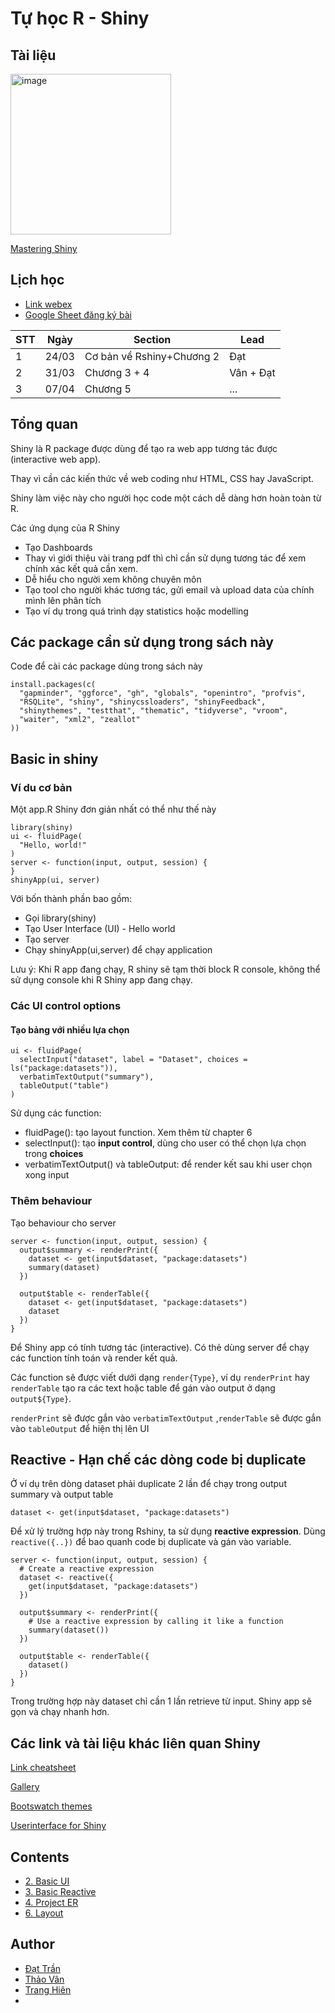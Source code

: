 # Tự học R - Shiny

## Tài liệu
<img width="257" alt="image" src="https://github.com/thiendattran/R_shiny/assets/120559860/78bb8f88-5717-4d3a-89c1-7989b940fe3f">

[Mastering Shiny](https://mastering-shiny.org/?fbclid=IwAR1PEqbhGtWVgtWBvjdZ9VlcI8MI0z7n5V63msuSeXM5BqafMk9focTB2_U
)

## Lịch học
- [Link webex](https://meduniwien.webex.com/meet/thien.tran)
- [Google Sheet đăng ký bài](https://docs.google.com/spreadsheets/d/16Qrs1u7-ykc-9ZqkH2024pqRl42_-Qk5bZw1ss_SIiQ/edit?usp=sharing)

| STT | Ngày | Section | Lead |
| --- | --- | --- | --- |
|1|24/03|Cơ bản về Rshiny+Chương 2| Đạt|
|2|31/03|Chương 3 + 4|Vân + Đạt|
|3|07/04|Chương 5|...|

## Tổng quan
Shiny là R package được dùng để tạo ra web app tương tác được (interactive web app).

Thay vì cần các kiến thức về web coding như HTML, CSS hay JavaScript.

Shiny làm việc này cho người học code một cách dễ dàng hơn hoàn toàn từ R.

Các ứng dụng của R Shiny
- Tạo Dashboards
- Thay vì giới thiệu vài trang pdf thì chỉ cần sử dụng tương tác để xem chính xác kết quả cần xem.
- Dễ hiểu cho người xem không chuyên môn
- Tạo tool cho người khác tương tác, gửi email và upload data của chính mình lên phân tích
- Tạo ví dụ trong quá trình dạy statistics hoặc modelling

 
## Các package cần sử dụng trong sách này
Code để cài các package dùng trong sách này
```
install.packages(c(
  "gapminder", "ggforce", "gh", "globals", "openintro", "profvis", 
  "RSQLite", "shiny", "shinycssloaders", "shinyFeedback", 
  "shinythemes", "testthat", "thematic", "tidyverse", "vroom", 
  "waiter", "xml2", "zeallot" 
))
```

## Basic in shiny
### Ví du cơ bản
Một app.R Shiny đơn giản nhất có thể như thế này
```
library(shiny)
ui <- fluidPage(
  "Hello, world!"
)
server <- function(input, output, session) {
}
shinyApp(ui, server)
```
Với bốn thành phần bao gồm:
- Gọi library(shiny)
- Tạo User Interface (UI) - Hello world
- Tạo server
- Chạy shinyApp(ui,server) để chạy application

Lưu ý: Khi R app đang chạy, R shiny sẽ tạm thời block R console, không thể sử dụng console khi R Shiny app đang chạy.

### Các UI control options
#### Tạo bảng với nhiều lựa chọn 
```
ui <- fluidPage(
  selectInput("dataset", label = "Dataset", choices = ls("package:datasets")),
  verbatimTextOutput("summary"),
  tableOutput("table")
)
```
Sử dụng các function:
- fluidPage(): tạo layout function. Xem thêm từ chapter 6
- selectInput(): tạo **input control**, dùng cho user có thể chọn lựa chọn trong **choices**
- verbatimTextOutput() và tableOutput: để render kết  sau khi user chọn xong input

### Thêm behaviour
Tạo behaviour cho server
```
server <- function(input, output, session) {
  output$summary <- renderPrint({
    dataset <- get(input$dataset, "package:datasets")
    summary(dataset)
  })
  
  output$table <- renderTable({
    dataset <- get(input$dataset, "package:datasets")
    dataset
  })
}
```
Để Shiny app có tính tương tác (interactive). Có thẻ dùng server để chạy các function tính toán và render kết quả.

Các function sẽ được viết dưới dạng `render{Type}`, ví dụ `renderPrint` hay `renderTable` tạo ra các text  hoặc table để gán vào output ở dạng `output${Type}`.

`renderPrint` sẽ được gắn vào `verbatimTextOutput` ,`renderTable` sẽ được gắn vào `tableOutput` để hiện thị lên UI

## Reactive - Hạn chế các dòng code bị duplicate
Ở ví dụ trên dòng dataset phải duplicate 2 lần để chạy trong output summary và output table
```
dataset <- get(input$dataset, "package:datasets")
```
Để xử lý trường hợp này trong Rshiny, ta sử dụng **reactive expression**. Dùng `reactive({..})` để bao quanh code bị duplicate và gán vào variable.

```
server <- function(input, output, session) {
  # Create a reactive expression
  dataset <- reactive({
    get(input$dataset, "package:datasets")
  })

  output$summary <- renderPrint({
    # Use a reactive expression by calling it like a function
    summary(dataset())
  })
  
  output$table <- renderTable({
    dataset()
  })
}
```
Trong trường hợp này dataset chỉ cần 1 lần retrieve từ input. Shiny app sẽ gọn và chạy nhanh hơn.

## Các link và tài liệu khác liên quan Shiny
[Link cheatsheet](https://rstudio.github.io/cheatsheets/shiny.pdf)

[Gallery](https://shiny.posit.co/r/gallery/)

[Bootswatch themes](https://bootswatch.com)

[Userinterface for Shiny](https://unleash-shiny.rinterface.com/survival-kit-javascript)

## Contents

- [2. Basic UI](basicui.md)
- [3. Basic Reactive](Basic-reactivity.md)
- [4. Project ER](project_ER.md)
- [6. Layout](Chap6_Layout.md)

## Author
- [Đạt Trần](https://github.com/thiendattran)
- [Thảo Vân](https://github.com/thaovan535353)
- [Trang Hiên](https://github.com/trangtph)
- 



